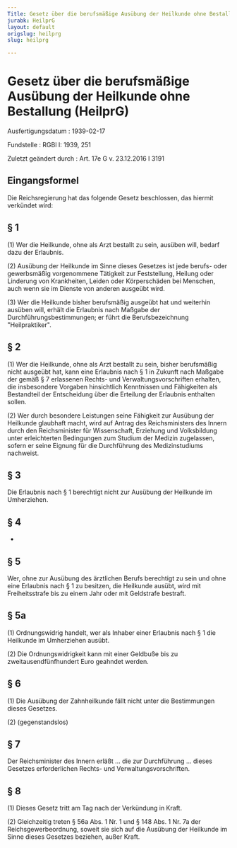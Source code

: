 ```yaml
---
Title: Gesetz über die berufsmäßige Ausübung der Heilkunde ohne Bestallung
jurabk: HeilprG
layout: default
origslug: heilprg
slug: heilprg

---
```


# Gesetz über die berufsmäßige Ausübung der Heilkunde ohne Bestallung (HeilprG)

Ausfertigungsdatum
:   1939-02-17

Fundstelle
:   RGBl I: 1939, 251

Zuletzt geändert durch
:   Art. 17e G v. 23.12.2016 I 3191


## Eingangsformel

Die Reichsregierung hat das folgende Gesetz beschlossen, das hiermit
verkündet wird:


## § 1

(1) Wer die Heilkunde, ohne als Arzt bestallt zu sein, ausüben will,
bedarf dazu der Erlaubnis.

(2) Ausübung der Heilkunde im Sinne dieses Gesetzes ist jede berufs-
oder gewerbsmäßig vorgenommene Tätigkeit zur Feststellung, Heilung
oder Linderung von Krankheiten, Leiden oder Körperschäden bei
Menschen, auch wenn sie im Dienste von anderen ausgeübt wird.

(3) Wer die Heilkunde bisher berufsmäßig ausgeübt hat und weiterhin
ausüben will, erhält die Erlaubnis nach Maßgabe der
Durchführungsbestimmungen; er führt die Berufsbezeichnung
"Heilpraktiker".


## § 2

(1) Wer die Heilkunde, ohne als Arzt bestallt zu sein, bisher
berufsmäßig nicht ausgeübt hat, kann eine Erlaubnis nach § 1 in
Zukunft nach Maßgabe der gemäß § 7 erlassenen Rechts- und
Verwaltungsvorschriften erhalten, die insbesondere Vorgaben
hinsichtlich Kenntnissen und Fähigkeiten als Bestandteil der
Entscheidung über die Erteilung der Erlaubnis enthalten sollen.

(2) Wer durch besondere Leistungen seine Fähigkeit zur Ausübung der
Heilkunde glaubhaft macht, wird auf Antrag des
Reichsministers des Innern              durch den
Reichsminister für Wissenschaft, Erziehung und Volksbildung
unter erleichterten Bedingungen zum Studium der Medizin zugelassen,
sofern er seine Eignung für die Durchführung des Medizinstudiums
nachweist.


## § 3

Die Erlaubnis nach § 1 berechtigt nicht zur Ausübung der Heilkunde im
Umherziehen.


## § 4

-


## § 5

Wer, ohne zur Ausübung des ärztlichen Berufs berechtigt zu sein und
ohne eine Erlaubnis nach § 1 zu besitzen, die Heilkunde ausübt, wird
mit Freiheitsstrafe bis zu einem Jahr oder mit Geldstrafe bestraft.


## § 5a

(1) Ordnungswidrig handelt, wer als Inhaber einer Erlaubnis nach § 1
die Heilkunde im Umherziehen ausübt.

(2) Die Ordnungswidrigkeit kann mit einer Geldbuße bis zu
zweitausendfünfhundert Euro geahndet werden.


## § 6

(1) Die Ausübung der Zahnheilkunde fällt nicht unter die Bestimmungen
dieses Gesetzes.

(2) (gegenstandslos)


## § 7

Der
Reichsminister des Innern              erläßt ... die zur Durchführung
... dieses Gesetzes erforderlichen Rechts- und
Verwaltungsvorschriften.


## § 8

(1) Dieses Gesetz tritt am Tag nach der Verkündung in Kraft.

(2) Gleichzeitig treten § 56a Abs. 1 Nr. 1 und § 148 Abs. 1 Nr. 7a der
Reichsgewerbeordnung, soweit sie sich auf die Ausübung der Heilkunde
im Sinne dieses Gesetzes beziehen, außer Kraft.


